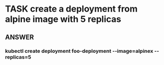 
# TASK create a deployment from alpine image with 5 replicas

## ANSWER

### kubectl create deployment foo-deployment --image=alpinex --replicas=5
